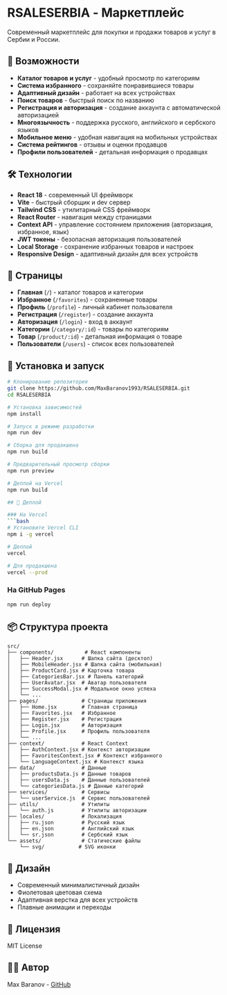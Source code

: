 # RSALESERBIA - Маркетплейс

Современный маркетплейс для покупки и продажи товаров и услуг в Сербии и России.

## 🚀 Возможности

- **Каталог товаров и услуг** - удобный просмотр по категориям
- **Система избранного** - сохраняйте понравившиеся товары
- **Адаптивный дизайн** - работает на всех устройствах
- **Поиск товаров** - быстрый поиск по названию
- **Регистрация и авторизация** - создание аккаунта с автоматической авторизацией
- **Многоязычность** - поддержка русского, английского и сербского языков
- **Мобильное меню** - удобная навигация на мобильных устройствах
- **Система рейтингов** - отзывы и оценки продавцов
- **Профили пользователей** - детальная информация о продавцах



## 🛠 Технологии

- **React 18** - современный UI фреймворк
- **Vite** - быстрый сборщик и dev сервер
- **Tailwind CSS** - утилитарный CSS фреймворк
- **React Router** - навигация между страницами
- **Context API** - управление состоянием приложения (авторизация, избранное, язык)
- **JWT токены** - безопасная авторизация пользователей
- **Local Storage** - сохранение избранных товаров и настроек
- **Responsive Design** - адаптивный дизайн для всех устройств

## 📱 Страницы

- **Главная** (`/`) - каталог товаров и категории
- **Избранное** (`/favorites`) - сохраненные товары
- **Профиль** (`/profile`) - личный кабинет пользователя
- **Регистрация** (`/register`) - создание аккаунта
- **Авторизация** (`/login`) - вход в аккаунт
- **Категории** (`/category/:id`) - товары по категориям
- **Товар** (`/product/:id`) - детальная информация о товаре
- **Пользователи** (`/users`) - список всех пользователей

## 🚀 Установка и запуск

```bash
# Клонирование репозитория
git clone https://github.com/MaxBaranov1993/RSALESERBIA.git
cd RSALESERBIA

# Установка зависимостей
npm install

# Запуск в режиме разработки
npm run dev

# Сборка для продакшена
npm run build

# Предварительный просмотр сборки
npm run preview

# Деплой на Vercel
npm run build

## 🚀 Деплой

### На Vercel
```bash
# Установите Vercel CLI
npm i -g vercel

# Деплой
vercel

# Для продакшена
vercel --prod
```

### На GitHub Pages
```bash
npm run deploy
```

## 📦 Структура проекта

```
src/
├── components/          # React компоненты
│   ├── Header.jsx      # Шапка сайта (десктоп)
│   ├── MobileHeader.jsx # Шапка сайта (мобильная)
│   ├── ProductCard.jsx # Карточка товара
│   ├── CategoriesBar.jsx # Панель категорий
│   ├── UserAvatar.jsx  # Аватар пользователя
│   ├── SuccessModal.jsx # Модальное окно успеха
│   └── ...
├── pages/              # Страницы приложения
│   ├── Home.jsx        # Главная страница
│   ├── Favorites.jsx   # Избранное
│   ├── Register.jsx    # Регистрация
│   ├── Login.jsx       # Авторизация
│   ├── Profile.jsx     # Профиль пользователя
│   └── ...
├── context/            # React Context
│   ├── AuthContext.jsx # Контекст авторизации
│   ├── FavoritesContext.jsx # Контекст избранного
│   └── LanguageContext.jsx # Контекст языка
├── data/               # Данные
│   ├── productsData.js # Данные товаров
│   ├── usersData.js    # Данные пользователей
│   └── categoriesData.js # Данные категорий
├── services/           # Сервисы
│   └── userService.js  # Сервис пользователей
├── utils/              # Утилиты
│   └── auth.js         # Утилиты авторизации
├── locales/            # Локализация
│   ├── ru.json         # Русский язык
│   ├── en.json         # Английский язык
│   └── sr.json         # Сербский язык
└── assets/             # Статические файлы
    └── svg/           # SVG иконки
```

## 🎨 Дизайн

- Современный минималистичный дизайн
- Фиолетовая цветовая схема
- Адаптивная верстка для всех устройств
- Плавные анимации и переходы

## 📄 Лицензия

MIT License

## 👨‍💻 Автор

Max Baranov - [GitHub](https://github.com/MaxBaranov1993)
